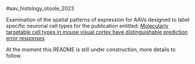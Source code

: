 #aav_histology_otoole_2023

Examination of the spatial patterns of expression for AAVs designed to label specific neuronal cell types for the publication entitled: [Molecularly targetable cell types in mouse visual cortex have distinguishable prediction error responses](https://www.cell.com/neuron/pdf/S0896-6273(23)00626-8.pdf).

At the moment this README is still under construction, more details to follow.


